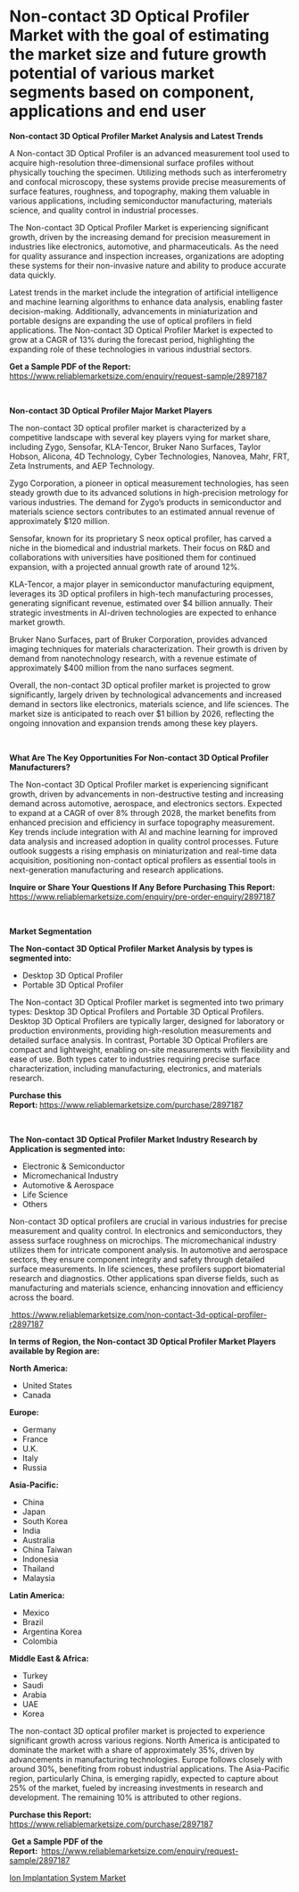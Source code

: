 <p><h1>Non-contact 3D Optical Profiler Market with the goal of estimating the market size and future growth potential of various market segments based on component, applications and end user</h1></p><p><strong>Non-contact 3D Optical Profiler Market Analysis and Latest Trends</strong></p>
<p><p>A Non-contact 3D Optical Profiler is an advanced measurement tool used to acquire high-resolution three-dimensional surface profiles without physically touching the specimen. Utilizing methods such as interferometry and confocal microscopy, these systems provide precise measurements of surface features, roughness, and topography, making them valuable in various applications, including semiconductor manufacturing, materials science, and quality control in industrial processes.</p><p>The Non-contact 3D Optical Profiler Market is experiencing significant growth, driven by the increasing demand for precision measurement in industries like electronics, automotive, and pharmaceuticals. As the need for quality assurance and inspection increases, organizations are adopting these systems for their non-invasive nature and ability to produce accurate data quickly.</p><p>Latest trends in the market include the integration of artificial intelligence and machine learning algorithms to enhance data analysis, enabling faster decision-making. Additionally, advancements in miniaturization and portable designs are expanding the use of optical profilers in field applications. The Non-contact 3D Optical Profiler Market is expected to grow at a CAGR of 13% during the forecast period, highlighting the expanding role of these technologies in various industrial sectors.</p></p>
<p><strong>Get a Sample PDF of the Report:&nbsp;</strong> <a href="https://www.reliablemarketsize.com/enquiry/request-sample/2897187?utm_campaign=3099&utm_medium=2&utm_source=Github&utm_content=ia&utm_term=15032025&utm_id=non-contact-3d-optical-profiler">https://www.reliablemarketsize.com/enquiry/request-sample/2897187</a></p>
<p>&nbsp;</p>
<p><strong>Non-contact 3D Optical Profiler Major Market Players</strong></p>
<p><p>The non-contact 3D optical profiler market is characterized by a competitive landscape with several key players vying for market share, including Zygo, Sensofar, KLA-Tencor, Bruker Nano Surfaces, Taylor Hobson, Alicona, 4D Technology, Cyber Technologies, Nanovea, Mahr, FRT, Zeta Instruments, and AEP Technology.</p><p>Zygo Corporation, a pioneer in optical measurement technologies, has seen steady growth due to its advanced solutions in high-precision metrology for various industries. The demand for Zygo’s products in semiconductor and materials science sectors contributes to an estimated annual revenue of approximately $120 million.</p><p>Sensofar, known for its proprietary S neox optical profiler, has carved a niche in the biomedical and industrial markets. Their focus on R&D and collaborations with universities have positioned them for continued expansion, with a projected annual growth rate of around 12%.</p><p>KLA-Tencor, a major player in semiconductor manufacturing equipment, leverages its 3D optical profilers in high-tech manufacturing processes, generating significant revenue, estimated over $4 billion annually. Their strategic investments in AI-driven technologies are expected to enhance market growth.</p><p>Bruker Nano Surfaces, part of Bruker Corporation, provides advanced imaging techniques for materials characterization. Their growth is driven by demand from nanotechnology research, with a revenue estimate of approximately $400 million from the nano surfaces segment.</p><p>Overall, the non-contact 3D optical profiler market is projected to grow significantly, largely driven by technological advancements and increased demand in sectors like electronics, materials science, and life sciences. The market size is anticipated to reach over $1 billion by 2026, reflecting the ongoing innovation and expansion trends among these key players.</p></p>
<p>&nbsp;</p>
<p><strong>What Are The Key Opportunities For Non-contact 3D Optical Profiler Manufacturers?</strong></p>
<p><p>The Non-contact 3D Optical Profiler market is experiencing significant growth, driven by advancements in non-destructive testing and increasing demand across automotive, aerospace, and electronics sectors. Expected to expand at a CAGR of over 8% through 2028, the market benefits from enhanced precision and efficiency in surface topography measurement. Key trends include integration with AI and machine learning for improved data analysis and increased adoption in quality control processes. Future outlook suggests a rising emphasis on miniaturization and real-time data acquisition, positioning non-contact optical profilers as essential tools in next-generation manufacturing and research applications.</p></p>
<p><strong>Inquire or Share Your Questions If Any Before Purchasing This Report:</strong> <a href="https://www.reliablemarketsize.com/enquiry/pre-order-enquiry/2897187?utm_campaign=3099&utm_medium=2&utm_source=Github&utm_content=ia&utm_term=15032025&utm_id=non-contact-3d-optical-profiler">https://www.reliablemarketsize.com/enquiry/pre-order-enquiry/2897187</a></p>
<p>&nbsp;</p>
<p><strong>Market Segmentation</strong></p>
<p><strong>The Non-contact 3D Optical Profiler Market Analysis by types is segmented into:</strong></p>
<p><ul><li>Desktop 3D Optical Profiler</li><li>Portable 3D Optical Profiler</li></ul></p>
<p><p>The Non-contact 3D Optical Profiler market is segmented into two primary types: Desktop 3D Optical Profilers and Portable 3D Optical Profilers. Desktop 3D Optical Profilers are typically larger, designed for laboratory or production environments, providing high-resolution measurements and detailed surface analysis. In contrast, Portable 3D Optical Profilers are compact and lightweight, enabling on-site measurements with flexibility and ease of use. Both types cater to industries requiring precise surface characterization, including manufacturing, electronics, and materials research.</p></p>
<p><strong>Purchase this Report:&nbsp;</strong><a href="https://www.reliablemarketsize.com/purchase/2897187?utm_campaign=3099&utm_medium=2&utm_source=Github&utm_content=ia&utm_term=15032025&utm_id=non-contact-3d-optical-profiler">https://www.reliablemarketsize.com/purchase/2897187</a></p>
<p>&nbsp;</p>
<p><strong>The Non-contact 3D Optical Profiler Market Industry Research by Application is segmented into:</strong></p>
<p><ul><li>Electronic & Semiconductor</li><li>Micromechanical Industry</li><li>Automotive & Aerospace</li><li>Life Science</li><li>Others</li></ul></p>
<p><p>Non-contact 3D optical profilers are crucial in various industries for precise measurement and quality control. In electronics and semiconductors, they assess surface roughness on microchips. The micromechanical industry utilizes them for intricate component analysis. In automotive and aerospace sectors, they ensure component integrity and safety through detailed surface measurements. In life sciences, these profilers support biomaterial research and diagnostics. Other applications span diverse fields, such as manufacturing and materials science, enhancing innovation and efficiency across the board.</p></p>
<p><a href="https://www.reliablemarketsize.com/non-contact-3d-optical-profiler-r2897187?utm_campaign=3099&utm_medium=2&utm_source=Github&utm_content=ia&utm_term=15032025&utm_id=non-contact-3d-optical-profiler">&nbsp;https://www.reliablemarketsize.com/non-contact-3d-optical-profiler-r2897187</a></p>
<p><strong>In terms of Region, the Non-contact 3D Optical Profiler Market Players available by Region are:</strong></p>
<p>
    <p> <strong> North America: </strong>
        <ul>
            <li>United States</li>
            <li>Canada</li>
        </ul>
        </p> 
    <p> <strong> Europe: </strong>
        <ul>
            <li>Germany</li>
            <li>France</li>
            <li>U.K.</li>
            <li>Italy</li>
            <li>Russia</li>
        </ul>
        </p> 
    <p> <strong> Asia-Pacific: </strong>
        <ul>
            <li>China</li>
            <li>Japan</li>
            <li>South Korea</li>
            <li>India</li>
            <li>Australia</li>
            <li>China Taiwan</li>
            <li>Indonesia</li>
            <li>Thailand</li>
            <li>Malaysia</li>
        </ul>
        </p> 
    <p> <strong> Latin America: </strong>
        <ul>
            <li>Mexico</li>
            <li>Brazil</li>
            <li>Argentina Korea</li>
            <li>Colombia</li>
        </ul>
        </p> 
    <p> <strong> Middle East & Africa: </strong>
        <ul>
            <li>Turkey</li>
            <li>Saudi</li>
            <li>Arabia</li>
            <li>UAE</li>
            <li>Korea</li>
        </ul>
    </p>
    </p>
<p><p>The non-contact 3D optical profiler market is projected to experience significant growth across various regions. North America is anticipated to dominate the market with a share of approximately 35%, driven by advancements in manufacturing technologies. Europe follows closely with around 30%, benefiting from robust industrial applications. The Asia-Pacific region, particularly China, is emerging rapidly, expected to capture about 25% of the market, fueled by increasing investments in research and development. The remaining 10% is attributed to other regions.</p></p>
<p><strong>Purchase this Report: </strong><a href="https://www.reliablemarketsize.com/purchase/2897187?utm_campaign=3099&utm_medium=2&utm_source=Github&utm_content=ia&utm_term=15032025&utm_id=non-contact-3d-optical-profiler">https://www.reliablemarketsize.com/purchase/2897187</a></p>
<p>&nbsp;<strong>Get a Sample PDF of the Report:&nbsp;&nbsp;</strong><a href="https://www.reliablemarketsize.com/enquiry/request-sample/2897187?utm_campaign=3099&utm_medium=2&utm_source=Github&utm_content=ia&utm_term=15032025&utm_id=non-contact-3d-optical-profiler">https://www.reliablemarketsize.com/enquiry/request-sample/2897187</a></p>
<p><strong></strong></p>
<p><p><a href="https://github.com/supicweg/Market-Research-Report-List-1/blob/main/ion-implantation-system-market.md?utm_campaign=3099&utm_medium=2&utm_source=Github&utm_content=ia&utm_term=15032025&utm_id=non-contact-3d-optical-profiler">Ion Implantation System Market</a></p></p>